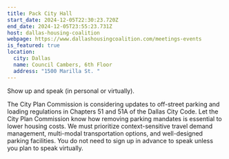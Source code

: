 ```yaml
---
title: Pack City Hall
start_date: 2024-12-05T22:30:23.720Z
end_date: 2024-12-05T23:55:23.731Z
host: dallas-housing-coalition
webpage: https://www.dallashousingcoalition.com/meetings-events
is_featured: true
location:
  city: Dallas
  name: Council Cambers, 6th Floor
  address: "1500 Marilla St. "
---
```

Show up and speak (in personal or virtually).

The City Plan Commission is considering updates to off-street parking and loading regulations in Chapters 51 and 51A of the Dallas City Code. Let the City Plan Commission know how removing parking mandates is essential to lower housing costs. We must prioritize context-sensitive travel demand management, multi-modal transportation options, and well-designed parking facilities. You do not need to sign up in advance to speak unless you plan to speak virtually.